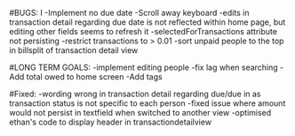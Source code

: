 #BUGS:  I
-Implement no due date
-Scroll away keyboard
-edits in transaction detail regarding due date is not reflected within home page, but editing other fields seems to refresh it
-selectedForTransactions attribute not persisting
-restrict transactions to > 0.01
-sort unpaid people to the top in billsplit of transaction detail view

#LONG TERM GOALS: 
-implement editing people
-fix lag when searching
-Add total owed to home screen
-Add tags

#Fixed: 
-wording wrong in transaction detail regarding due/due in as transaction status is not specific to each person
-fixed issue where amount would not persist in textfield when switched to another view
-optimised ethan's code to display header in transactiondetailview



